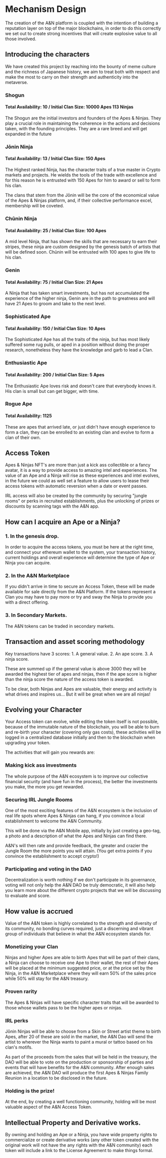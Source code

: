 # Mechanism Design
The creation of the A&N platform is coupled with the intention of building a reputation layer on top of the major blockchains, in order to do this correctly we set out to create strong incentives that will create explosive value to all those involved.  

## Introducing the characters
We have created this project by reaching into the bounty of meme culture and the richness of Japanese history, we aim to treat both with respect and make the most to carry on their strength and authenticity into the metaverse. 
### Shogun 
#### Total Availability: 10 / Initial Clan Size: 10000 Apes 113 Ninjas
The Shogun are the initial investors and founders of the Apes & Ninjas. They play a crucial role in maintaining the coherence in the actions and decisions taken, with the founding principles. They are a rare breed and will get expanded in the future
### Jōnin Ninja
#### Total Availability: 13 / Initial Clan Size: 150 Apes

The Highest ranked Ninja, has the character traits of a true master in Crypto markets and projects.  He wields the tools of the trade with excellence and for this reason he is entrusted with 150 Apes for him to award or sell to form his clan.  

The clans that stem from the Jōnin will be the core of the economical value of the Apes & Ninjas platform, and, if their collective performance excel, membership will be coveted.

### Chūnin Ninja
#### Total Availability: 25 / Initial Clan Size: 100 Apes

A mid level Ninja, that has shown the skills that are necessary to earn their stripes,  these ninja are custom designed by the genesis batch of artists that will be defined soon.  Chūnin will be entrusted with 100 apes to give life to his clan.


### Genin
#### Total Availability: 75 / Initial Clan Size: 21 Apes

A Ninja that has taken smart investments, but has not accumulated the experience of the higher ninja, Genin are in the path to greatness and will have 21 Apes to groom and take to the next level.

### Sophisticated Ape
#### Total Availability: 150 / Initial Clan Size: 10 Apes
The Sophisticated Ape has all the traits of the ninja, but has most likely suffered some rug pulls, or aped in a position without doing the proper research, nonetheless they have the knowledge and garb to lead a Clan.

### Enthusiastic Ape
#### Total Availability: 200 / Initial Clan Size: 5 Apes
The Enthusiastic Ape loves risk and doesn't care that everybody knows it. His clan is small but can get bigger, with time.

### Rogue Ape
#### Total Availability: 1125
These are apes that arrived late, or just didn't have enough experience to form a clan, they can be enrolled to an existing clan and evolve to form a clan of their own.

## Access Token

Apes & Ninjas NFT's are more than just a kick ass collectible or a fancy avatar, it is a way to provide access to amazing intel and experiences. The value of an Ape and a Ninja will rise as these experiences and intel evolves, in the future we could as well set a feature to allow users to lease their access tokens with automatic reversion when a date or event passes.

IRL access will also be created by the community by securing "jungle rooms" or perks in recruited establishments, plus the unlocking of prizes or discounts by scanning tags with the A&N app.


## How can I acquire an Ape or a Ninja?

### 1. In the genesis drop.
In order to acquire the access tokens, you must be here at the right time, and connect your ethereum wallet to the system, your transaction history, current holdings and overall experience will determine the type of Ape or Ninja you can acquire.

### 2. In the A&N Marketplace
If you didn't arrive in time to secure an Access Token, these will be made available for sale directly from the A&N Platform.  If the tokens represent a Clan you may have to pay more or try and sway the Ninja to provide you with a direct offering.

### 3. In Secondary Markets. 
The A&N tokens can be traded in secondary markets.
## Transaction and asset scoring methodology
Key transactions have 3 scores: 
    1. A general value.
    2. An ape score.
    3. A ninja score.

These are summed up if the general value is above 3000 they will be awarded the highest tier of apes and ninjas, then if the ape score is higher than the ninja score the nature of the access token is awarded. 

To be clear, both Ninjas and Apes are valuable, their energy and activity is what drives and inspires us... But it will be great when we are all ninjas!

## Evolving your Character
Your Access token can evolve, while editing the token itself is not possible, because of the immutable nature of the blockchain, you will be able to burn and re-birth your character (covering only gas costs), these activities will be logged in a centralized database initially and then to the blockchain when upgrading your token.

The activities that will gain you rewards are: 

### Making kick ass investments
The whole purpose of the A&N ecosystem is to improve our collective financial security (and have fun in the process), the better the investments you make, the more you get rewarded.

### Securing IRL Jungle Rooms
One of the most exciting features of the A&N ecosystem is the inclusion of real life spots where Apes & Ninjas can hang, if you convince a local establishment to welcome the A&N Community.

This will be done via the A&N Mobile app, initially by just creating a geo-tag, a photo and a description of what the Apes and Ninjas can find there.

A&N's will then rate and provide feedback, the greater and crazier the Jungle Room the more points you will attain.  (You get extra points if you convince the establishment to accept crypto!)
### Participating and voting in the DAO
Decentralization is worth nothing if we don't participate in its governance, voting will not only help the A&N DAO be truly democratic, it will also help you learn more about the different crypto projects that we will be discussing to evaluate and score.

## How value is accrued
Value of the A&N token is highly correlated to the strength and diversity of its community, no bonding curves required, just a discerning and vibrant group of individuals that believe in what the A&N ecosystem stands for.

### Monetizing your Clan
Ninjas and higher Apes are able to birth Apes that will be part of their clans, a Ninja can choose to receive one Ape to their wallet, the rest of their Apes will be placed at the minimum suggested price, or at the price set by the Ninja, in the A&N Marketplace where they will earn 50% of the sales price while 50% will stay for the A&N treasury.

### Proven rarity
The Apes & Ninjas will have specific character traits that will be awarded to those whose wallets pass to be the higher apes or ninjas.

### IRL perks
Jōnin Ninjas will be able to choose from a Skin or Street artist theme to birth Apes, after 20 of these are sold in the market, the A&N Dao will send the artist to wherever the Ninja wants to paint a mural or tattoo based on his clan's motifs.

As part of the proceeds from the sales that will be held in the treasury, the DAO will be able to vote on the production or sponsorship of parties and events that will have benefits for the A&N community.  After enough sales are achieved, the A&N DAO will produce the first Apes & Ninjas Family Reunion in a location to be disclosed in the future.

### Holding is the prize! 
At the end, by creating a well functioning community, holding will be most valuable aspect of the A&N Access Token.

## Intellectual Property and Derivative works.

By owning and holding an Ape or a Ninja, you have wide property rights to commercialize or create derivative works (any other token created with the original work will not have the any rights with the A&N community) each token will include a link to the License Agreement to make things formal. 
